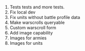 1. Tests tests and more tests.
1. Fix local dev
1. Fix units without battle profile data
1. Make warscrolls queryable
1. Custom warscroll form
1. Add image capability
1. Images for armies
1. Images for units